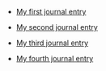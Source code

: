 - [My first journal entry](entries/1.md)

- [My second journal entry](entries/2.md)

- [My third journal entry](entries/3.md)

- [My fourth journal entry](entries/4.md)


